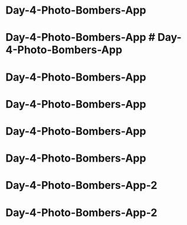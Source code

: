 # Day-4-Photo-Bombers-App
# Day-4-Photo-Bombers-App # Day-4-Photo-Bombers-App
# Day-4-Photo-Bombers-App
# Day-4-Photo-Bombers-App
# Day-4-Photo-Bombers-App
# Day-4-Photo-Bombers-App
# Day-4-Photo-Bombers-App-2
# Day-4-Photo-Bombers-App-2

